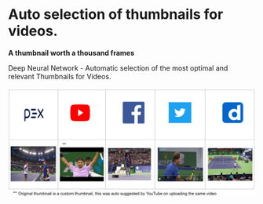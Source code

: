 # Auto selection of thumbnails for videos.

**A thumbnail worth a thousand frames**

Deep Neural Network - Automatic selection of the most optimal and relevant Thumbnails for Videos.


<img src='imgs/result1.png'>
